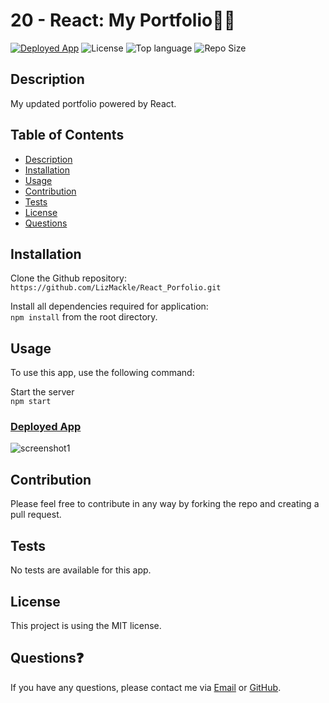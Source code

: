 # 20 - React: My Portfolio🙋‍♀️
<a href="https://lizmackle.github.io/React_Portfolio/">![Deployed App](https://img.shields.io/badge/-Deployed-success?color=green&style=for-the-badge)</a> ![License](https://img.shields.io/badge/License-MIT-blue?style=for-the-badge&logo) ![Top language](https://img.shields.io/github/languages/top/lizmackle/React_Portfolio?color=pink&style=for-the-badge&logo) ![Repo Size](https://img.shields.io/github/repo-size/lizmackle/React_Portfolio?color=purple&style=for-the-badge)

## Description
My updated portfolio powered by React. 

## Table of Contents
  - [Description](#description)
  - [Installation](#installation)
  - [Usage](#usage)
  - [Contribution](#contribution)
  - [Tests](#tests)
  - [License](#license)
  - [Questions](#questions)

## Installation
Clone the Github repository:<br>
`https://github.com/LizMackle/React_Porfolio.git`

Install all dependencies required for application:<br>
`npm install` from the root directory.
  
## Usage
To use this app, use the following command:

Start the server<br>
`npm start`
    
### [Deployed App](https://lizmackle.github.io/React_Portfolio/)

![screenshot1](https://user-images.githubusercontent.com/93589073/169942728-bea2c727-3396-4d15-aad4-d0e2d1cbbbce.png)

## Contribution
Please feel free to contribute in any way by forking the repo and creating a pull request.

## Tests
No tests are available for this app.

## License
This project is using the MIT license.

## Questions❓
If you have any questions, please contact me via [Email](mailto:liz.mackle@outlook.com) or [GitHub](https://github.com/LizMackle).

